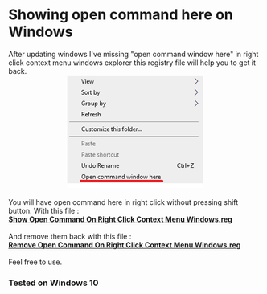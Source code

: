 <h1> Showing open command here on Windows </h1>
After updating windows I've missing "open command window here" in right click context menu windows explorer this registry file will help you to get it back.
</br>
<center>
<img src='https://github.com/djefry/show-cmd-contextmenu/blob/master/image.png?raw=true' alt='Right click open commad here'>
</center>
</br>
You will have open command here in right click without pressing shift button.
With this file :</br>
<strong><a href="https://github.com/djefry/show-cmd-contextmenu/blob/master/Show%20Open%20Command%20On%20Right%20Click%20Context%20Menu%20Windows.reg">Show Open Command On Right Click Context Menu Windows.reg</a></strong></br></br>
And remove them back with this file :</br>
<strong><a href="https://github.com/djefry/show-cmd-contextmenu/blob/master/Remove%20Open%20Command%20On%20Right%20Click%20Context%20Menu%20Windows.reg">Remove Open Command On Right Click Context Menu Windows.reg</a></strong></br></br>
Feel free to use.
<h3> Tested on Windows 10 </h3>
